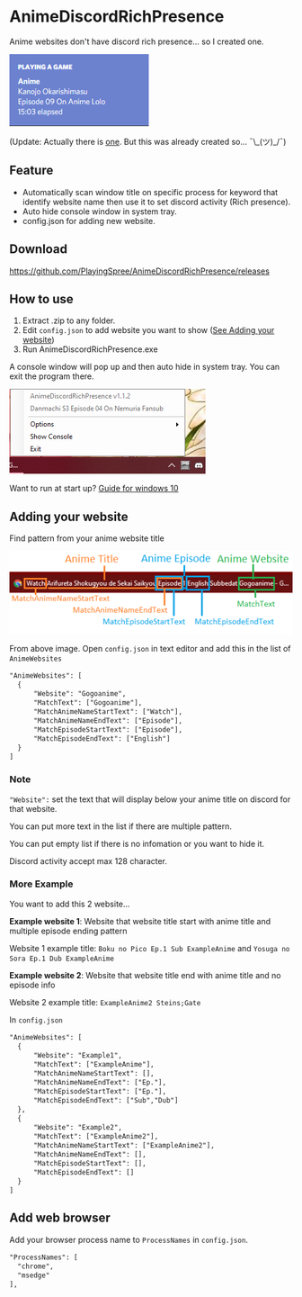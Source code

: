 # AnimeDiscordRichPresence
Anime websites don't have discord rich presence... so I created one.

![Showcase Image](https://raw.githubusercontent.com/PlayingSpree/AnimeDiscordRichPresence/master/Doc/DiscordActivity.png)

(Update: Actually there is [one](https://github.com/MALSync/MALSync/wiki/Discord-Rich-Presence). But this was already created so... ¯\\\_(ツ)_/¯)

## Feature

* Automatically scan window title on specific process for keyword that identify website name then use it to set discord activity (Rich presence).
* Auto hide console window in system tray.
* config.json for adding new website.

## Download
https://github.com/PlayingSpree/AnimeDiscordRichPresence/releases

## How to use
1. Extract .zip to any folder.
1. Edit `config.json` to add website you want to show ([See Adding your website](https://github.com/PlayingSpree/AnimeDiscordRichPresence#adding-your-website))
1. Run AnimeDiscordRichPresence.exe

A console window will pop up and then auto hide in system tray. You can exit the program there.

![System Tray Image](https://raw.githubusercontent.com/PlayingSpree/AnimeDiscordRichPresence/master/Doc/System%20Tray.png)

Want to run at start up? [Guide for windows 10](https://support.microsoft.com/en-us/help/4558286/windows-10-add-an-app-to-run-automatically-at-startup)

## Adding your website
Find pattern from your anime website title

![Example Image](https://raw.githubusercontent.com/PlayingSpree/AnimeDiscordRichPresence/master/Doc/NewWebsite.png)

From above image. Open `config.json` in text editor and add this in the list of `AnimeWebsites`
```
"AnimeWebsites": [
  {
      "Website": "Gogoanime",
      "MatchText": ["Gogoanime"],
      "MatchAnimeNameStartText": ["Watch"],
      "MatchAnimeNameEndText": ["Episode"],
      "MatchEpisodeStartText": ["Episode"],
      "MatchEpisodeEndText": ["English"]
  }
]
```
### Note
`"Website":` set the text that will display below your anime title on discord for that website.

You can put more text in the list if there are multiple pattern.

You can put empty list if there is no infomation or you want to hide it.

Discord activity accept max 128 character.

### More Example

You want to add this 2 website...

**Example website 1**: Website that website title start with anime title and multiple episode ending pattern

Website 1 example title: `Boku no Pico Ep.1 Sub ExampleAnime` and `Yosuga no Sora Ep.1 Dub ExampleAnime`

**Example website 2**: Website that website title end with anime title and no episode info

Website 2 example title: `ExampleAnime2 Steins;Gate`

In `config.json`
```
"AnimeWebsites": [
  {
      "Website": "Example1",
      "MatchText": ["ExampleAnime"],
      "MatchAnimeNameStartText": [],
      "MatchAnimeNameEndText": ["Ep."],
      "MatchEpisodeStartText": ["Ep."],
      "MatchEpisodeEndText": ["Sub","Dub"]
  },
  {
      "Website": "Example2",
      "MatchText": ["ExampleAnime2"],
      "MatchAnimeNameStartText": ["ExampleAnime2"],
      "MatchAnimeNameEndText": [],
      "MatchEpisodeStartText": [],
      "MatchEpisodeEndText": []
  }
]
```

## Add web browser
Add your browser process name to `ProcessNames` in `config.json`.

```
"ProcessNames": [
  "chrome",
  "msedge"
],
```
